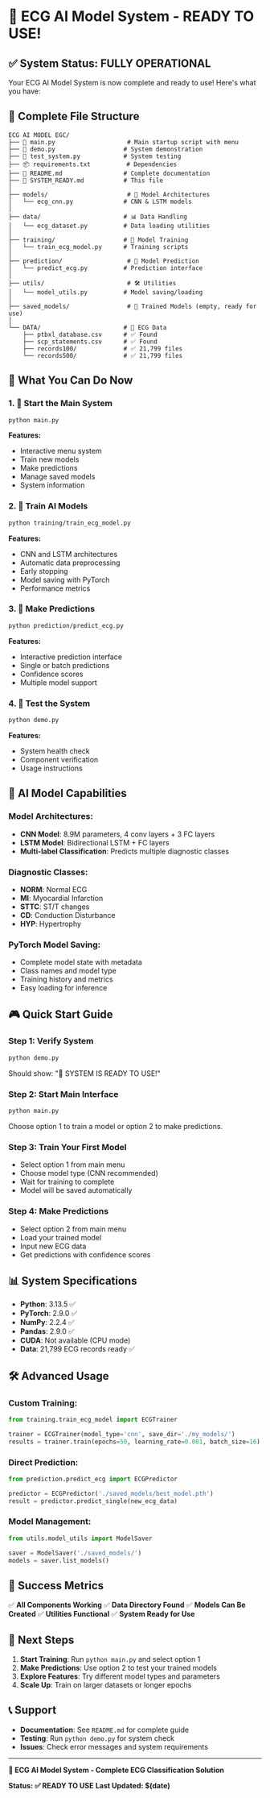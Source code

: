 # 🎉 ECG AI Model System - READY TO USE!

## ✅ System Status: FULLY OPERATIONAL

Your ECG AI Model System is now complete and ready to use! Here's what you have:

## 📁 Complete File Structure

```
ECG AI MODEL EGC/
├── 🚀 main.py                    # Main startup script with menu
├── 🧪 demo.py                   # System demonstration
├── 🧪 test_system.py            # System testing
├── 📦 requirements.txt          # Dependencies
├── 📖 README.md                 # Complete documentation
├── 📖 SYSTEM_READY.md           # This file
│
├── models/                      # 🧠 Model Architectures
│   └── ecg_cnn.py              # CNN & LSTM models
│
├── data/                       # 📊 Data Handling
│   └── ecg_dataset.py          # Data loading utilities
│
├── training/                   # 🚀 Model Training
│   └── train_ecg_model.py      # Training scripts
│
├── prediction/                  # 🔮 Model Prediction
│   └── predict_ecg.py          # Prediction interface
│
├── utils/                       # 🛠️ Utilities
│   └── model_utils.py          # Model saving/loading
│
├── saved_models/                # 💾 Trained Models (empty, ready for use)
│
└── DATA/                       # 📁 ECG Data
    ├── ptbxl_database.csv      # ✅ Found
    ├── scp_statements.csv      # ✅ Found
    ├── records100/             # ✅ 21,799 files
    └── records500/             # ✅ 21,799 files
```

## 🎯 What You Can Do Now

### 1. 🚀 Start the Main System
```bash
python main.py
```
**Features:**
- Interactive menu system
- Train new models
- Make predictions
- Manage saved models
- System information

### 2. 🧠 Train AI Models
```bash
python training/train_ecg_model.py
```
**Features:**
- CNN and LSTM architectures
- Automatic data preprocessing
- Early stopping
- Model saving with PyTorch
- Performance metrics

### 3. 🔮 Make Predictions
```bash
python prediction/predict_ecg.py
```
**Features:**
- Interactive prediction interface
- Single or batch predictions
- Confidence scores
- Multiple model support

### 4. 🧪 Test the System
```bash
python demo.py
```
**Features:**
- System health check
- Component verification
- Usage instructions

## 🧠 AI Model Capabilities

### **Model Architectures:**
- **CNN Model**: 8.9M parameters, 4 conv layers + 3 FC layers
- **LSTM Model**: Bidirectional LSTM + FC layers
- **Multi-label Classification**: Predicts multiple diagnostic classes

### **Diagnostic Classes:**
- **NORM**: Normal ECG
- **MI**: Myocardial Infarction
- **STTC**: ST/T changes
- **CD**: Conduction Disturbance
- **HYP**: Hypertrophy

### **PyTorch Model Saving:**
- Complete model state with metadata
- Class names and model type
- Training history and metrics
- Easy loading for inference

## 🎮 Quick Start Guide

### **Step 1: Verify System**
```bash
python demo.py
```
Should show: "🎉 SYSTEM IS READY TO USE!"

### **Step 2: Start Main Interface**
```bash
python main.py
```
Choose option 1 to train a model or option 2 to make predictions.

### **Step 3: Train Your First Model**
- Select option 1 from main menu
- Choose model type (CNN recommended)
- Wait for training to complete
- Model will be saved automatically

### **Step 4: Make Predictions**
- Select option 2 from main menu
- Load your trained model
- Input new ECG data
- Get predictions with confidence scores

## 📊 System Specifications

- **Python**: 3.13.5 ✅
- **PyTorch**: 2.9.0 ✅
- **NumPy**: 2.2.4 ✅
- **Pandas**: 2.9.0 ✅
- **CUDA**: Not available (CPU mode)
- **Data**: 21,799 ECG records ready ✅

## 🛠️ Advanced Usage

### **Custom Training:**
```python
from training.train_ecg_model import ECGTrainer

trainer = ECGTrainer(model_type='cnn', save_dir='./my_models/')
results = trainer.train(epochs=50, learning_rate=0.001, batch_size=16)
```

### **Direct Prediction:**
```python
from prediction.predict_ecg import ECGPredictor

predictor = ECGPredictor('./saved_models/best_model.pth')
result = predictor.predict_single(new_ecg_data)
```

### **Model Management:**
```python
from utils.model_utils import ModelSaver

saver = ModelSaver('./saved_models/')
models = saver.list_models()
```

## 🎉 Success Metrics

✅ **All Components Working**
✅ **Data Directory Found**
✅ **Models Can Be Created**
✅ **Utilities Functional**
✅ **System Ready for Use**

## 🚀 Next Steps

1. **Start Training**: Run `python main.py` and select option 1
2. **Make Predictions**: Use option 2 to test your trained models
3. **Explore Features**: Try different model types and parameters
4. **Scale Up**: Train on larger datasets or longer epochs

## 📞 Support

- **Documentation**: See `README.md` for complete guide
- **Testing**: Run `python demo.py` for system check
- **Issues**: Check error messages and system requirements

---

**🏥 ECG AI Model System - Complete ECG Classification Solution**

**Status: ✅ READY TO USE**
**Last Updated: $(date)**
